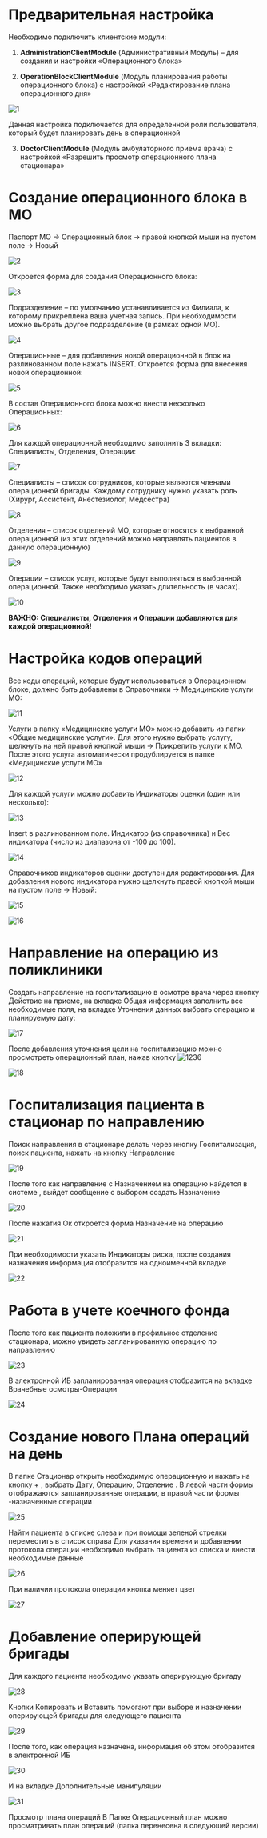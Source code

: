 <!-- TITLE: Стационар.Операционный блок. -->
<!-- SUBTITLE: Руководство по администрированию модуля "Стационар" -->

# Предварительная настройка
Необходимо подключить клиентские модули:

1.	**AdministrationClientModule** (Административный Модуль) – для создания и настройки «Операционного блока» 

2.	**OperationBlockClientModule** (Модуль планирования работы операционного блока) с настройкой «Редактирование плана операционного дня»

![1](/uploads/0-operac-blok/1.png "1")

Данная настройка  подключается для определенной роли пользователя, который будет планировать день в операционной

3.	**DoctorClientModule** (Модуль амбулаторного приема врача) с настройкой «Разрешить просмотр операционного плана стационара»

# Создание операционного блока в МО
Паспорт МО → Операционный блок → правой кнопкой мыши на пустом поле → Новый
 
 ![2](/uploads/0-operac-blok/2.png "2")

Откроется форма для создания Операционного блока:

![3](/uploads/0-operac-blok/3.png "3")
 
Подразделение – по умолчанию устанавливается из Филиала, к которому прикреплена ваша учетная запись. При необходимости можно выбрать другое подразделение (в рамках одной МО).
 
![4](/uploads/0-operac-blok/4.png "4")

Операционные – для добавления новой операционной в блок на разлинованном поле нажать INSERT. Откроется форма для внесения новой операционной:
 
![5](/uploads/0-operac-blok/5.png "5")

В состав Операционного блока можно внести несколько Операционных:

![6](/uploads/0-operac-blok/6.png "6")
 
Для каждой операционной необходимо заполнить 3 вкладки: Специалисты, Отделения, Операции:

![7](/uploads/0-operac-blok/7.png "7")
 
 Специалисты – список сотрудников, которые являются членами операционной бригады. Каждому сотруднику нужно указать роль (Хирург, Ассистент, Анестезиолог, Медсестра)
 
 ![8](/uploads/0-operac-blok/8.png "8")
 
Отделения – список отделений МО, которые относятся к выбранной операционной (из этих отделений можно направлять пациентов в данную операционную)

![9](/uploads/0-operac-blok/9.png "9")
 
 Операции – список услуг, которые будут выполняться в выбранной операционной. Также необходимо указать длительность (в часах).
 
 ![10](/uploads/0-operac-blok/10.png "10")
 
**ВАЖНО: Специалисты, Отделения и Операции добавляются для каждой операционной!**

# Настройка кодов операций

Все коды операций, которые будут использоваться в Операционном блоке, должно быть добавлены в Справочники → Медицинские услуги МО:

![11](/uploads/0-operac-blok/11.png "11")
 
Услуги в папку «Медицинские услуги МО» можно добавить из папки «Общие медицинские услуги». Для этого нужно выбрать услугу, щелкнуть на ней правой кнопкой мыши → Прикрепить услуги к МО. После этого услуга автоматически продублируется в папке «Медицинские услуги МО»

![12](/uploads/0-operac-blok/12.png "12")
 
Для каждой услуги можно добавить Индикаторы оценки (один или несколько):

![13](/uploads/0-operac-blok/13.png "13")

Insert в разлинованном поле. Индикатор (из справочника) и Вес индикатора (число из диапазона от -100 до 100).

![14](/uploads/0-operac-blok/14.png "14")
 
Справочников индикаторов оценки доступен для редактирования. Для добавления нового индикатора нужно щелкнуть правой кнопкой мыши на пустом поле → Новый:

![15](/uploads/0-operac-blok/15.png "15")

![16](/uploads/0-operac-blok/16.png "16")

# Направление на операцию из поликлиники
Создать направление на госпитализацию в осмотре врача через кнопку Действие на приеме, на  вкладке Общая информация заполнить все необходимые поля, на вкладке Уточнения данных выбрать операцию и планируемую дату:

![17](/uploads/0-operac-blok/17.png "17")
 
После добавления уточнения цели на госпитализацию можно просмотреть операционный план, нажав кнопку  ![1236](/uploads/0-operac-blok/1236.png "1236")

![18](/uploads/0-operac-blok/18.png "18")

# Госпитализация пациента в стационар по направлению

Поиск направления в стационаре делать через кнопку Госпитализация, поиск пациента, нажать на кнопку Направление
 
 ![19](/uploads/0-operac-blok/19.png "19")
 
После того как направление с Назначением на операцию найдется в системе , выйдет сообщение с выбором создать Назначение

![20](/uploads/0-operac-blok/20.png "20")

После нажатия Ок откроется форма Назначение на операцию

![21](/uploads/0-operac-blok/21.png "21")

При необходимости указать Индикаторы риска, после создания назначения информация отобразится на одноименной вкладке

![22](/uploads/0-operac-blok/22.png "22")

# Работа в учете коечного фонда

После того как пациента положили в профильное отделение стационара, можно увидеть запланированную операцию по направлению

![23](/uploads/0-operac-blok/23.png "23")

В электронной ИБ запланированная операция отобразится на вкладке Врачебные осмотры-Операции
 
 ![24](/uploads/0-operac-blok/24.png "24")
# Создание нового Плана операций на день
В папке Стационар открыть необходимую операционную и нажать на кнопку + , выбрать Дату, Операцию, Отделение . В левой части формы отображаются запланированные операции, в правой части формы -назначенные операции

![25](/uploads/0-operac-blok/25.png "25")

Найти пациента в списке слева и при помощи зеленой стрелки переместить в список справа
Для указания времени и добавлении протокола операции необходимо выбрать пациента из списка и внести необходимые данные
 
 ![26](/uploads/0-operac-blok/26.png "26")
 
При наличии протокола операции кнопка меняет цвет

![27](/uploads/0-operac-blok/27.png "27")

# Добавление оперирующей бригады
Для каждого пациента необходимо указать оперирующую бригаду

![28](/uploads/0-operac-blok/28.png "28")
 
Кнопки Копировать и Вставить помогают при выборе и назначении оперирующей бригады для следующего пациента
 
![29](/uploads/0-operac-blok/29.png "29")

После того, как операция назначена, информация об этом отобразится в электронной ИБ

![30](/uploads/0-operac-blok/30.png "30")

И на вкладке Дополнительные манипуляции
 
![31](/uploads/0-operac-blok/31.png "31")




Просмотр плана операций
В Папке Операционный план можно просматривать план операций (папка перенесена в следующей версии)
